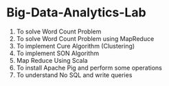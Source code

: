 # Big-Data-Analytics-Lab

1. To solve Word Count Problem
2. To solve Word Count Problem using MapReduce
3. To implement Cure Algorithm (Clustering) 
4. To implement SON Algorithm
5. Map Reduce Using Scala 
6. To install Apache Pig and perform some operations
7. To understand No SQL and write queries

